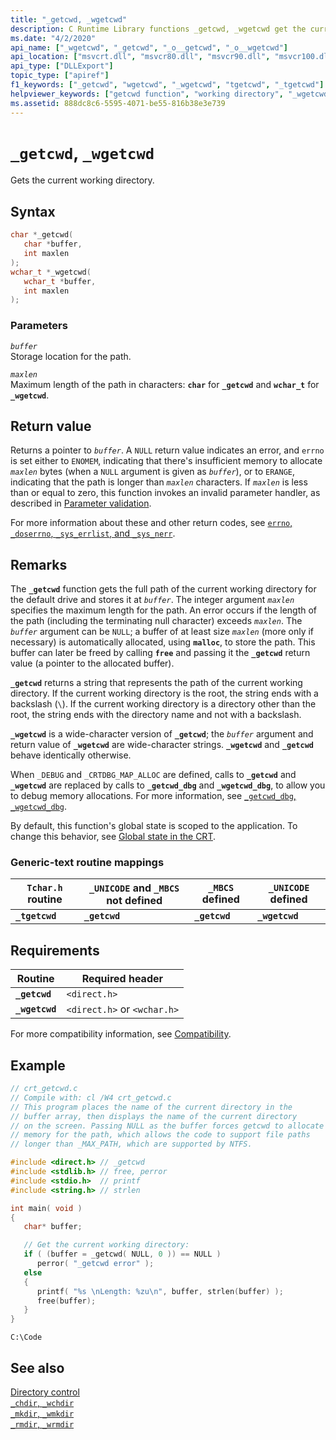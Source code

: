 ```yaml
---
title: "_getcwd, _wgetcwd"
description: C Runtime Library functions _getcwd, _wgetcwd get the current working directory.
ms.date: "4/2/2020"
api_name: ["_wgetcwd", "_getcwd", "_o__getcwd", "_o__wgetcwd"]
api_location: ["msvcrt.dll", "msvcr80.dll", "msvcr90.dll", "msvcr100.dll", "msvcr100_clr0400.dll", "msvcr110.dll", "msvcr110_clr0400.dll", "msvcr120.dll", "msvcr120_clr0400.dll", "ucrtbase.dll", "api-ms-win-crt-environment-l1-1-0.dll", "api-ms-win-crt-stdio-l1-1-0.dll", "api-ms-win-crt-private-l1-1-0.dll"]
api_type: ["DLLExport"]
topic_type: ["apiref"]
f1_keywords: ["_getcwd", "wgetcwd", "_wgetcwd", "tgetcwd", "_tgetcwd"]
helpviewer_keywords: ["getcwd function", "working directory", "_wgetcwd function", "_getcwd function", "current working directory", "wgetcwd function", "directories [C++], current working"]
ms.assetid: 888dc8c6-5595-4071-be55-816b38e3e739
---
```

# `_getcwd`, `_wgetcwd`

Gets the current working directory.

## Syntax

```C
char *_getcwd(
   char *buffer,
   int maxlen
);
wchar_t *_wgetcwd(
   wchar_t *buffer,
   int maxlen
);
```

### Parameters

*`buffer`*\
Storage location for the path.

*`maxlen`*\
Maximum length of the path in characters: **`char`** for **`_getcwd`** and **`wchar_t`** for **`_wgetcwd`**.

## Return value

Returns a pointer to *`buffer`*. A `NULL` return value indicates an error, and `errno` is set either to `ENOMEM`, indicating that there's insufficient memory to allocate *`maxlen`* bytes (when a `NULL` argument is given as *`buffer`*), or to `ERANGE`, indicating that the path is longer than *`maxlen`* characters. If *`maxlen`* is less than or equal to zero, this function invokes an invalid parameter handler, as described in [Parameter validation](../parameter-validation.md).

For more information about these and other return codes, see [`errno`, `_doserrno`, `_sys_errlist`, and `_sys_nerr`](../errno-doserrno-sys-errlist-and-sys-nerr.md).

## Remarks

The **`_getcwd`** function gets the full path of the current working directory for the default drive and stores it at *`buffer`*. The integer argument *`maxlen`* specifies the maximum length for the path. An error occurs if the length of the path (including the terminating null character) exceeds *`maxlen`*. The *`buffer`* argument can be `NULL`; a buffer of at least size *`maxlen`* (more only if necessary) is automatically allocated, using **`malloc`**, to store the path. This buffer can later be freed by calling **`free`** and passing it the **`_getcwd`** return value (a pointer to the allocated buffer).

**`_getcwd`** returns a string that represents the path of the current working directory. If the current working directory is the root, the string ends with a backslash (`\`). If the current working directory is a directory other than the root, the string ends with the directory name and not with a backslash.

**`_wgetcwd`** is a wide-character version of **`_getcwd`**; the *`buffer`* argument and return value of **`_wgetcwd`** are wide-character strings. **`_wgetcwd`** and **`_getcwd`** behave identically otherwise.

When `_DEBUG` and `_CRTDBG_MAP_ALLOC` are defined, calls to **`_getcwd`** and **`_wgetcwd`** are replaced by calls to **`_getcwd_dbg`** and **`_wgetcwd_dbg`**, to allow you to debug memory allocations. For more information, see [`_getcwd_dbg`, `_wgetcwd_dbg`](getcwd-dbg-wgetcwd-dbg.md).

By default, this function's global state is scoped to the application. To change this behavior, see [Global state in the CRT](../global-state.md).

### Generic-text routine mappings

| `Tchar.h` routine | `_UNICODE` and `_MBCS` not defined | `_MBCS` defined | `_UNICODE` defined |
|---|---|---|---|
| **`_tgetcwd`** | **`_getcwd`** | **`_getcwd`** | **`_wgetcwd`** |

## Requirements

| Routine | Required header |
|---|---|
| **`_getcwd`** | `<direct.h>` |
| **`_wgetcwd`** | `<direct.h>` or `<wchar.h>` |

For more compatibility information, see [Compatibility](../compatibility.md).

## Example

```C
// crt_getcwd.c
// Compile with: cl /W4 crt_getcwd.c
// This program places the name of the current directory in the
// buffer array, then displays the name of the current directory
// on the screen. Passing NULL as the buffer forces getcwd to allocate
// memory for the path, which allows the code to support file paths
// longer than _MAX_PATH, which are supported by NTFS.

#include <direct.h> // _getcwd
#include <stdlib.h> // free, perror
#include <stdio.h>  // printf
#include <string.h> // strlen

int main( void )
{
   char* buffer;

   // Get the current working directory:
   if ( (buffer = _getcwd( NULL, 0 )) == NULL )
      perror( "_getcwd error" );
   else
   {
      printf( "%s \nLength: %zu\n", buffer, strlen(buffer) );
      free(buffer);
   }
}
```

```Output
C:\Code
```

## See also

[Directory control](../directory-control.md)\
[`_chdir`, `_wchdir`](chdir-wchdir.md)\
[`_mkdir`, `_wmkdir`](mkdir-wmkdir.md)\
[`_rmdir`, `_wrmdir`](rmdir-wrmdir.md)
